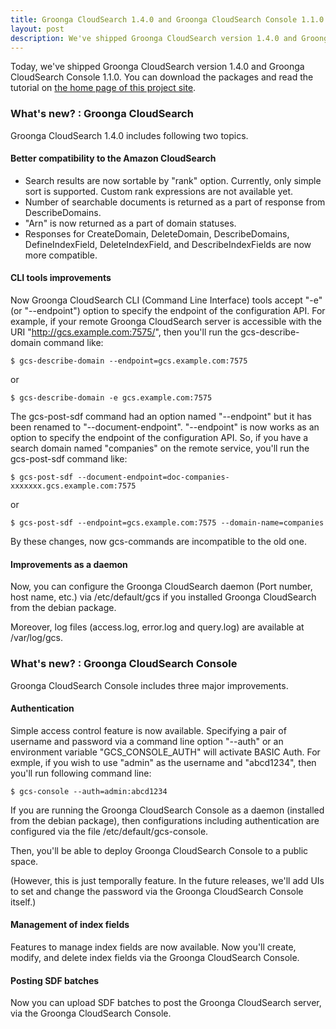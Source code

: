 ```yaml
---
title: Groonga CloudSearch 1.4.0 and Groonga CloudSearch Console 1.1.0 is out!
layout: post
description: We've shipped Groonga CloudSearch version 1.4.0 and Groonga CloudSearch Console 1.1.0. New features come with the release!
---
```


Today, we've shipped Groonga CloudSearch version 1.4.0 and Groonga CloudSearch
Console 1.1.0. You can download the packages and read the tutorial on
[the home page of this project site](/).

### What's new? : Groonga CloudSearch

Groonga CloudSearch 1.4.0 includes following two topics.

#### Better compatibility to the Amazon CloudSearch

 * Search results are now sortable by "rank" option. Currently, only simple
   sort is supported. Custom rank expressions are not available yet.
 * Number of searchable documents is returned as a part of response from
   DescribeDomains.
 * "Arn" is now returned as a part of domain statuses.
 * Responses for CreateDomain, DeleteDomain, DescribeDomains, DefineIndexField,
   DeleteIndexField, and DescribeIndexFields are now more compatible.

#### CLI tools improvements

Now Groonga CloudSearch CLI (Command Line Interface) tools accept "-e" (or
"--endpoint") option to specify the endpoint of the configuration API.
For example, if your remote Groonga CloudSearch server is accessible with the
URI "http://gcs.example.com:7575/", then you'll run the gcs-describe-domain
command like:

    $ gcs-describe-domain --endpoint=gcs.example.com:7575

or

    $ gcs-describe-domain -e gcs.example.com:7575

The gcs-post-sdf command had an option named "--endpoint" but it has been
renamed to "--document-endpoint". "--endpoint" is now works as an option to
specify the endpoint of the configuration API. So, if you have a search domain
named "companies" on the remote service, you'll run the gcs-post-sdf command
like:

    $ gcs-post-sdf --document-endpoint=doc-companies-xxxxxxx.gcs.example.com:7575

or

    $ gcs-post-sdf --endpoint=gcs.example.com:7575 --domain-name=companies

By these changes, now gcs-commands are incompatible to the old one.

#### Improvements as a daemon

Now, you can configure the Groonga CloudSearch daemon (Port number, host name,
etc.) via /etc/default/gcs if you installed Groonga CloudSearch from the debian
package.

Moreover, log files (access.log, error.log and query.log) are available at
/var/log/gcs.


### What's new? : Groonga CloudSearch Console

Groonga CloudSearch Console includes three major improvements.

#### Authentication

Simple access control feature is now available. Specifying a pair of username
and password via a command line option "--auth" or an environment variable
"GCS_CONSOLE_AUTH" will activate BASIC Auth. For exmple, if you wish to use
"admin" as the username and "abcd1234", then you'll run following command line:

    $ gcs-console --auth=admin:abcd1234

If you are running the Groonga CloudSearch Console as a daemon (installed from
the debian package), then configurations including authentication are
configured via the file /etc/default/gcs-console.

Then, you'll be able to deploy Groonga CloudSearch Console to a public space.

(However, this is just temporally feature. In the future releases, we'll add
UIs to set and change the password via the Groonga CloudSearch Console itself.)

#### Management of index fields

Features to manage index fields are now available. Now you'll create, modify,
and delete index fields via the Groonga CloudSearch Console.

#### Posting SDF batches

Now you can upload SDF batches to post the Groonga CloudSearch server, via the
Groonga CloudSearch Console.

